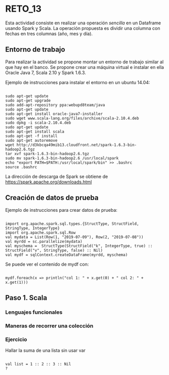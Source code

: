 # RETO_13

Esta actividad consiste en realizar una operación *sencilla* en un Dataframe usando Spark y Scala. La operación propuesta es dividir una columna con fechas en tres columnas (año, mes y día).

## Entorno de trabajo

Para realizar la actividad se propone montar un entorno de trabajo similar al que hay en el banco. Se propone crear una máquina virtual e instalar en ella Oracle Java 7, Scala 2.10 y Spark 1.6.3.

Ejemplo de instrucciones para instalar el entorno en un ubuntu 14.04:
<pre><code>
sudo apt-get update
sudo apt-get upgrade
sudo add-apt-repository ppa:webupd8team/java
sudo apt-get update
sudo apt-get install oracle-java7-installer
sudo wget www.scala-lang.org/files/archive/scala-2.10.4.deb
sudo dpkg -i scala-2.10.4.deb
sudo apt-get update
sudo apt-get install scala
sudo apt-get -f install
sudo apt-get autoremove
wget http://d3kbcqa49mib13.cloudfront.net/spark-1.6.3-bin-hadoop2.6.tgz
tar xvf spark-1.6.3-bin-hadoop2.6.tgz
sudo mv spark-1.6.3-bin-hadoop2.6 /usr/local/spark
echo "export PATH=$PATH:/usr/local/spark/bin" >> .bashrc
source .bashrc
</code></pre>
La dirección de descarga de Spark se obtiene de https://spark.apache.org/downloads.html

## Creación de datos de prueba

Ejemplo de instrucciones para crear datos de prueba:
<pre><code>
import org.apache.spark.sql.types.{StructType, StructField, StringType, IntegerType}
import org.apache.spark.sql.Row
val mydata = List(Row(1, "2019-07-09"), Row(2, "2019-07-08"))
val myrdd = sc.parallelize(mydata)
val myschema =  StructType(StructField("k", IntegerType, true) :: StructField("v", StringType, false) :: Nil)
val mydf = sqlContext.createDataFrame(myrdd, myschema)
</code></pre>
Se puede ver el contenido de mydf con:
<pre><code>
mydf.foreach(x => println("col 1: " + x.get(0) + " col 2: " + x.get(1)))
</code></pre>

## Paso 1. Scala

### Lenguajes funcionales
### Maneras de recorrer una colección

### Ejercicio

Hallar la suma de una lista sin usar var

<pre><code>
val list = 1 :: 2 :: 3 :: Nil
?
</code></pre>
